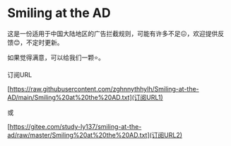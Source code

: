 # Smiling at the AD
这是一份适用于中国大陆地区的广告拦截规则，可能有许多不足😖，欢迎提供反馈😊，不定时更新。

如果觉得满意，可以给我们一颗⭐。

订阅URL

[https://raw.githubusercontent.com/zghnnythhylh/Smiling-at-the-AD/main/Smiling%20at%20the%20AD.txt](订阅URL1)

或

[https://gitee.com/study-ly137/smiling-at-the-ad/raw/master/Smiling%20at%20the%20AD.txt](订阅URL2)
